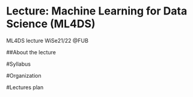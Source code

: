 # Lecture: Machine Learning for Data Science (ML4DS)
ML4DS lecture WiSe21/22 @FUB

##About the lecture


#Syllabus


#Organization

#Lectures plan
